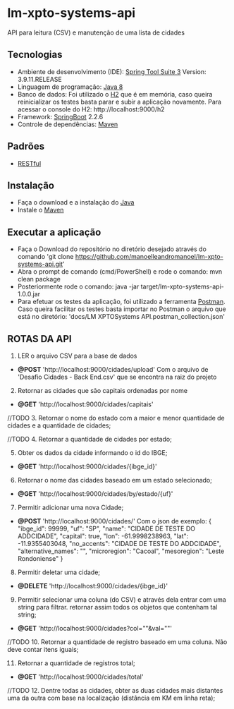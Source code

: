 # lm-xpto-systems-api
 API para leitura (CSV) e manutenção de uma lista de cidades

## Tecnologias
- Ambiente de desenvolvimento (IDE): [Spring Tool Suite 3](https://github.com/spring-projects/toolsuite-distribution/wiki/Spring-Tool-Suite-3) Version: 3.9.11.RELEASE
- Linguagem de programação: [Java 8](https://www.java.com/pt_BR/download/faq/java8.xml)
- Banco de dados: Foi utilizado o [H2](https://www.h2database.com/html/main.html) que é em memória, caso queira reinicializar os testes basta parar e subir a aplicação novamente. Para acessar o console do H2: http://localhost:9000/h2
- Framework: [SpringBoot](https://spring.io/projects/spring-boot) 2.2.6
- Controle de dependências: [Maven](https://maven.apache.org/)

## Padrões
- [RESTful](https://blog.caelum.com.br/rest-principios-e-boas-praticas/)

## Instalação
- Faça o download e a instalação do [Java](https://www.java.com/pt_BR/download/)
- Instale o [Maven](http://www.matera.com/blog/post/tutorial-instalacao-apache-maven-configuracao-eclipse)

## Executar a aplicação
- Faça o Download do repositório no diretório desejado através do comando 'git clone https://github.com/manoelleandromanoel/lm-xpto-systems-api.git'
- Abra o prompt de comando (cmd/PowerShell) e rode o comando: mvn clean package
- Posteriormente rode o comando: java -jar target/lm-xpto-systems-api-1.0.0.jar
- Para efetuar os testes da aplicação, foi utilizado a ferramenta [Postman](https://www.postman.com/). Caso queira facilitar os testes basta importar no Postman o arquivo que está no diretório: 'docs/LM XPTOSystems API.postman_collection.json'

## ROTAS DA API
1. LER o arquivo CSV para a base de dados
- **@POST** 'http://localhost:9000/cidades/upload'
Com o arquivo de 'Desafio Cidades - Back End.csv' que se encontra na raiz do projeto

2. Retornar as cidades que são capitais ordenadas por nome
- **@GET** 'http://localhost:9000/cidades/capitais'

//TODO 3. Retornar o nome do estado com a maior e menor quantidade de cidades e a quantidade de cidades;

//TODO 4. Retornar a quantidade de cidades por estado;

5. Obter os dados da cidade informando o id do IBGE;
- **@GET** 'http://localhost:9000/cidades/{ibge_id}'

6. Retornar o nome das cidades baseado em um estado selecionado;
- **@GET** 'http://localhost:9000/cidades/by/estado/{uf}' 

7. Permitir adicionar uma nova Cidade;
- **@POST** 'http://localhost:9000/cidades/'
Com o json de exemplo: { "ibge_id": 99999, "uf": "SP", "name": "CIDADE DE TESTE DO ADDCIDADE", "capital": true, "lon": -61.9998238963, "lat": -11.9355403048, "no_accents": "CIDADE DE TESTE DO ADDCIDADE", "alternative_names": "", "microregion": "Cacoal", "mesoregion": "Leste Rondoniense" }
 
8. Permitir deletar uma cidade;
- **@DELETE** 'http://localhost:9000/cidades/{ibge_id}'

9. Permitir selecionar uma coluna (do CSV) e através dela entrar com uma string para filtrar. retornar assim todos os objetos que contenham tal string;
- **@GET** 'http://localhost:9000/cidades?col=""&val=""'

//TODO 10. Retornar a quantidade de registro baseado em uma coluna. Não deve contar itens iguais;

11. Retornar a quantidade de registros total;
- **@GET** 'http://localhost:9000/cidades/total' 

//TODO 12. Dentre todas as cidades, obter as duas cidades mais distantes uma da outra com base na localização (distância em KM em linha reta);